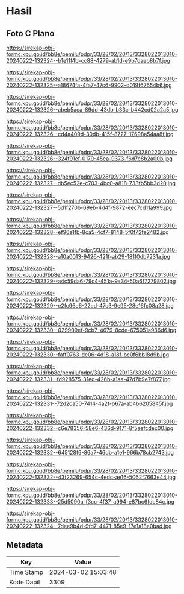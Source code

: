 # Hasil

## Foto C Plano

https://sirekap-obj-formc.kpu.go.id/bb8e/pemilu/pdpr/33/28/02/20/13/3328022013010-20240222-132324--b1e11f4b-cc88-4279-ab1d-e9b7daeb8b7f.jpg

https://sirekap-obj-formc.kpu.go.id/bb8e/pemilu/pdpr/33/28/02/20/13/3328022013010-20240222-132325--a18674fa-4fa7-47c6-9902-d019f67654b6.jpg

https://sirekap-obj-formc.kpu.go.id/bb8e/pemilu/pdpr/33/28/02/20/13/3328022013010-20240222-132326--abeb5aca-89dd-43db-b33c-b442cd02a2a5.jpg

https://sirekap-obj-formc.kpu.go.id/bb8e/pemilu/pdpr/33/28/02/20/13/3328022013010-20240222-132326--cd4a409d-30db-415f-8727-17698a54aa8f.jpg

https://sirekap-obj-formc.kpu.go.id/bb8e/pemilu/pdpr/33/28/02/20/13/3328022013010-20240222-132326--324f91ef-0179-45ea-9373-f6d7e8b2a00b.jpg

https://sirekap-obj-formc.kpu.go.id/bb8e/pemilu/pdpr/33/28/02/20/13/3328022013010-20240222-132327--db5ec52e-c703-4bc0-a818-733fb5bb3d20.jpg

https://sirekap-obj-formc.kpu.go.id/bb8e/pemilu/pdpr/33/28/02/20/13/3328022013010-20240222-132327--5d1f270b-69eb-4d4f-9872-eec7cd11a999.jpg

https://sirekap-obj-formc.kpu.go.id/bb8e/pemilu/pdpr/33/28/02/20/13/3328022013010-20240222-132328--ef96e1fb-8ca5-4cf7-8148-5f0f72fe2482.jpg

https://sirekap-obj-formc.kpu.go.id/bb8e/pemilu/pdpr/33/28/02/20/13/3328022013010-20240222-132328--a10a0013-9426-421f-ab29-181f0db7231a.jpg

https://sirekap-obj-formc.kpu.go.id/bb8e/pemilu/pdpr/33/28/02/20/13/3328022013010-20240222-132329--a4c59da6-79c4-451a-9a34-50a6f7279802.jpg

https://sirekap-obj-formc.kpu.go.id/bb8e/pemilu/pdpr/33/28/02/20/13/3328022013010-20240222-132329--e2fc96e6-22ed-47c3-9e95-28e16fc08a28.jpg

https://sirekap-obj-formc.kpu.go.id/bb8e/pemilu/pdpr/33/28/02/20/13/3328022013010-20240222-132330--029909ef-9cb7-4679-8cde-675051a936d6.jpg

https://sirekap-obj-formc.kpu.go.id/bb8e/pemilu/pdpr/33/28/02/20/13/3328022013010-20240222-132330--faff0763-de06-4d18-a18f-bc0f6bb18d9b.jpg

https://sirekap-obj-formc.kpu.go.id/bb8e/pemilu/pdpr/33/28/02/20/13/3328022013010-20240222-132331--fd928575-31ed-426b-a1aa-47d7b9e7f877.jpg

https://sirekap-obj-formc.kpu.go.id/bb8e/pemilu/pdpr/33/28/02/20/13/3328022013010-20240222-132331--72d2ca50-7414-4a2f-b67a-ab4b6205845f.jpg

https://sirekap-obj-formc.kpu.go.id/bb8e/pemilu/pdpr/33/28/02/20/13/3328022013010-20240222-132332--c6e78356-58e6-436d-9171-8f5aefcdec00.jpg

https://sirekap-obj-formc.kpu.go.id/bb8e/pemilu/pdpr/33/28/02/20/13/3328022013010-20240222-132332--645128f6-86a7-46db-a1e1-966b78cb2743.jpg

https://sirekap-obj-formc.kpu.go.id/bb8e/pemilu/pdpr/33/28/02/20/13/3328022013010-20240222-132332--43f23269-654c-4edc-ae16-5062f7663e44.jpg

https://sirekap-obj-formc.kpu.go.id/bb8e/pemilu/pdpr/33/28/02/20/13/3328022013010-20240222-132333--25d5090a-f3cc-4f37-a994-e87bc6fdc84c.jpg

https://sirekap-obj-formc.kpu.go.id/bb8e/pemilu/pdpr/33/28/02/20/13/3328022013010-20240222-132324--7dee9b4d-9fd7-4471-85e9-17e1a18e0bad.jpg


## Metadata

| Key        | Value               |
| ---------- | ------------------- |
| Time Stamp | 2024-03-02 15:03:48 |
| Kode Dapil | 3309                |



